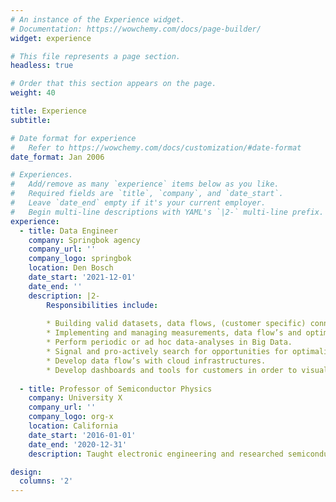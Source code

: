 ```yaml
---
# An instance of the Experience widget.
# Documentation: https://wowchemy.com/docs/page-builder/
widget: experience

# This file represents a page section.
headless: true

# Order that this section appears on the page.
weight: 40

title: Experience
subtitle:

# Date format for experience
#   Refer to https://wowchemy.com/docs/customization/#date-format
date_format: Jan 2006

# Experiences.
#   Add/remove as many `experience` items below as you like.
#   Required fields are `title`, `company`, and `date_start`.
#   Leave `date_end` empty if it's your current employer.
#   Begin multi-line descriptions with YAML's `|2-` multi-line prefix.
experience:
  - title: Data Engineer
    company: Springbok agency
    company_url: ''
    company_logo: springbok
    location: Den Bosch
    date_start: '2021-12-01'
    date_end: ''
    description: |2-
        Responsibilities include:
        
        * Building valid datasets, data flows, (customer specific) connections and tables.
        * Implementing and managing measurements, data flow’s and optimalization with Python and SQL.
        * Perform periodic or ad hoc data-analyses in Big Data.
        * Signal and pro-actively search for opportunities for optimalizations, conversions, segmentation or automation.
        * Develop data flow’s with cloud infrastructures.
        * Develop dashboards and tools for customers in order to visualise the data in a comprehensible and easy way.
        
  - title: Professor of Semiconductor Physics
    company: University X
    company_url: ''
    company_logo: org-x
    location: California
    date_start: '2016-01-01'
    date_end: '2020-12-31'
    description: Taught electronic engineering and researched semiconductor physics.

design:
  columns: '2'
---
```

